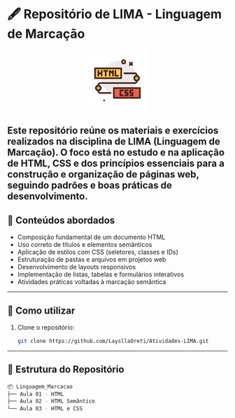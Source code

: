 # 🖋️ Repositório de LIMA - Linguagem de Marcação

<p align="center">
  <img src="Logo-LIMA/logo-LIMA.png" alt="Ícone de Linguagem de Marcação" width="140">
</p>

Este repositório reúne os materiais e exercícios realizados na disciplina de **LIMA (Linguagem de Marcação)**. O foco está no estudo e na aplicação de HTML, CSS e dos princípios essenciais para a construção e organização de páginas web, seguindo padrões e boas práticas de desenvolvimento.
---

## 🧠 Conteúdos abordados

- Composição fundamental de um documento HTML
- Uso correto de títulos e elementos semânticos
- Aplicação de estilos com CSS (seletores, classes e IDs)
- Estruturação de pastas e arquivos em projetos web
- Desenvolvimento de layouts responsivos
- Implementação de listas, tabelas e formulários interativos
- Atividades práticas voltadas à marcação semântica

---

## 🚀 Como utilizar

1. Clone o repositório:
   ```bash
   git clone https://github.com/LaysllaOreti/Atividades-LIMA.git
---
## 📁 Estrutura do Repositório

```bash
📦 Linguagem_Marcacao
├── Aula 01 - HTML
├── Aula 02 - HTML Semântico
└── Aula 03 - HTML e CSS
